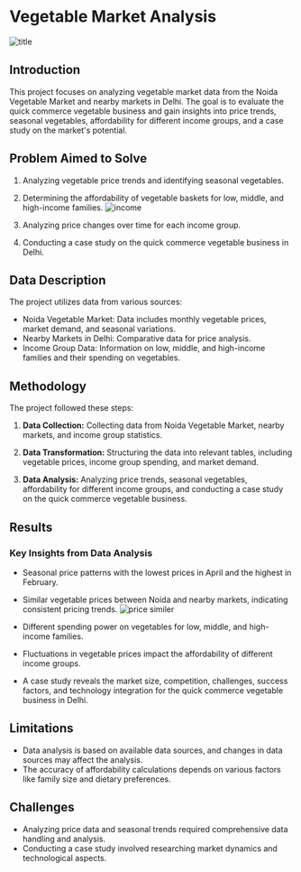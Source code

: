 # Vegetable Market Analysis 

![title](https://github.com/Sankarshanpower8i/Job-Analytics-Instahyre-/assets/133600711/7a56e757-b170-4c0f-ac6a-e6d8ac691728)


## Introduction

This project focuses on analyzing vegetable market data from the Noida Vegetable Market and nearby markets in Delhi. The goal is to evaluate the quick commerce vegetable business and gain insights into price trends, seasonal vegetables, affordability for different income groups, and a case study on the market's potential.

## Problem Aimed to Solve

1. Analyzing vegetable price trends and identifying seasonal vegetables.
2. Determining the affordability of vegetable baskets for low, middle, and high-income families.
 ![income](https://github.com/Sankarshanpower8i/Job-Analytics-Instahyre-/assets/133600711/56b892bc-035a-4e65-ade6-b782667966b0)


4. Analyzing price changes over time for each income group.
5. Conducting a case study on the quick commerce vegetable business in Delhi.

## Data Description

The project utilizes data from various sources:

- Noida Vegetable Market: Data includes monthly vegetable prices, market demand, and seasonal variations.
- Nearby Markets in Delhi: Comparative data for price analysis.
- Income Group Data: Information on low, middle, and high-income families and their spending on vegetables.

## Methodology

The project followed these steps:

1. **Data Collection:** Collecting data from Noida Vegetable Market, nearby markets, and income group statistics.

2. **Data Transformation:** Structuring the data into relevant tables, including vegetable prices, income group spending, and market demand.

3. **Data Analysis:** Analyzing price trends, seasonal vegetables, affordability for different income groups, and conducting a case study on the quick commerce vegetable business.

## Results

### Key Insights from Data Analysis

- Seasonal price patterns with the lowest prices in April and the highest in February.
- Similar vegetable prices between Noida and nearby markets, indicating consistent pricing trends.
  ![price similer](https://github.com/Sankarshanpower8i/Job-Analytics-Instahyre-/assets/133600711/52d53cbc-b440-48da-b79c-512be2a58933)

- Different spending power on vegetables for low, middle, and high-income families.
- Fluctuations in vegetable prices impact the affordability of different income groups.
- A case study reveals the market size, competition, challenges, success factors, and technology integration for the quick commerce vegetable business in Delhi.

## Limitations

- Data analysis is based on available data sources, and changes in data sources may affect the analysis.
- The accuracy of affordability calculations depends on various factors like family size and dietary preferences.

## Challenges

- Analyzing price data and seasonal trends required comprehensive data handling and analysis.
- Conducting a case study involved researching market dynamics and technological aspects.


